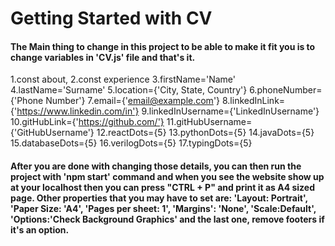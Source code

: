 # Getting Started with CV #

#### The Main thing to change in this project to be able to make it fit you is to change variables in 'CV.js' file and that's it. ####


1.const about, 
2.const experience 
3.firstName='Name'
4.lastName='Surname'
5.location={'City, State, Country'}
6.phoneNumber={'Phone Number'}
7.email={'email@example.com'}
8.linkedInLink={'https://www.linkedin.com/in'}
9.linkedInUsername={'LinkedInUsername'}
10.gitHubLink={'https://github.com/'}
11.gitHubUsername={'GitHubUsername'}
12.reactDots={5}
13.pythonDots={5}
14.javaDots={5}
15.databaseDots={5}
16.verilogDots={5}
17.typingDots={5}



#### After you are done with changing those details, you can then run the project with 'npm start' command and when you see the website show up at your localhost then you can press "CTRL + P" and print it as A4 sized page. Other properties that you may have to set are: 'Layout: Portrait', 'Paper Size: 'A4', 'Pages per sheet: 1', 'Margins': 'None', 'Scale:Default', 'Options:'Check Background Graphics' and the last one, remove footers if it's an option. ####
